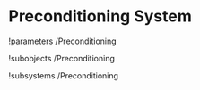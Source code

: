 <!-- MOOSE Documentation Stub: Remove this when content is added. -->

# Preconditioning System
!parameters /Preconditioning

!subobjects /Preconditioning

!subsystems /Preconditioning

